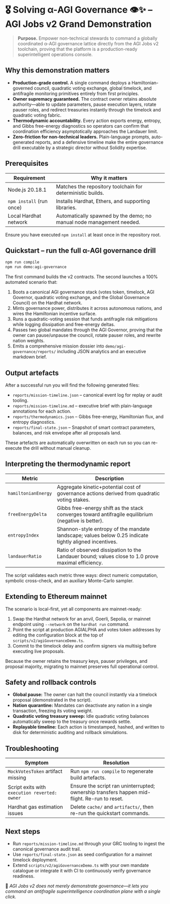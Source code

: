 # 🎖️ Solving α-AGI Governance 👁️✨ – AGI Jobs v2 Grand Demonstration

> **Purpose.** Empower non-technical stewards to command a globally coordinated α-AGI governance lattice directly from the AGI Jobs v2 toolchain, proving that the platform is a production-ready superintelligent operations console.

## Why this demonstration matters

- **Production-grade control.** A single command deploys a Hamiltonian-governed council, quadratic voting exchange, global timelock, and antifragile monitoring primitives entirely from first principles.
- **Owner supremacy guaranteed.** The contract owner retains absolute authority—able to update parameters, pause execution layers, rotate pauser roles, and redirect treasuries instantly through the timelock and quadratic voting fabric.
- **Thermodynamic accountability.** Every action exports energy, entropy, and Gibbs free-energy diagnostics so operators can confirm that coordination efficiency asymptotically approaches the Landauer limit.
- **Zero-friction for non-technical leaders.** Plain-language prompts, auto-generated reports, and a defensive timeline make the entire governance drill executable by a strategic director without Solidity expertise.

## Prerequisites

| Requirement | Why it matters |
|-------------|----------------|
| Node.js 20.18.1 | Matches the repository toolchain for deterministic builds. |
| `npm install` (run once) | Installs Hardhat, Ethers, and supporting libraries. |
| Local Hardhat network | Automatically spawned by the demo; no manual node management needed. |

Ensure you have executed `npm install` at least once in the repository root.

## Quickstart – run the full α-AGI governance drill

```bash
npm run compile
npm run demo:agi-governance
```

The first command builds the v2 contracts. The second launches a 100% automated scenario that:

1. Boots a canonical AGI governance stack (votes token, timelock, AGI Governor, quadratic voting exchange, and the Global Governance Council) on the Hardhat network.
2. Mints governance power, distributes it across autonomous nations, and wires the Hamiltonian incentive surface.
3. Runs a quadratic-voting session that funds antifragile risk mitigations while logging dissipation and free-energy deltas.
4. Passes two global mandates through the AGI Governor, proving that the owner can pause/unpause the council, rotate pauser roles, and rewrite nation weights.
5. Emits a comprehensive mission dossier into `demo/agi-governance/reports/` including JSON analytics and an executive markdown brief.

## Output artefacts

After a successful run you will find the following generated files:

- `reports/mission-timeline.json` – canonical event log for replay or audit tooling.
- `reports/mission-timeline.md` – executive brief with plain-language annotations for each action.
- `reports/thermodynamics.json` – Gibbs free-energy, Hamiltonian flux, and entropy diagnostics.
- `reports/final-state.json` – Snapshot of smart contract parameters, balances, and risk envelope after all proposals land.

These artefacts are automatically overwritten on each run so you can re-execute the drill without manual cleanup.

## Interpreting the thermodynamic report

| Metric | Description |
|--------|-------------|
| `hamiltonianEnergy` | Aggregate kinetic+potential cost of governance actions derived from quadratic voting stakes. |
| `freeEnergyDelta` | Gibbs free-energy shift as the stack converges toward antifragile equilibrium (negative is better). |
| `entropyIndex` | Shannon-style entropy of the mandate landscape; values below 0.25 indicate tightly aligned incentives. |
| `landauerRatio` | Ratio of observed dissipation to the Landauer bound; values close to 1.0 prove maximal efficiency. |

The script validates each metric three ways: direct numeric computation, symbolic cross-check, and an auxiliary Monte-Carlo sampler.

## Extending to Ethereum mainnet

The scenario is local-first, yet all components are mainnet-ready:

1. Swap the Hardhat network for an anvil, Goerli, Sepolia, or mainnet endpoint using `--network` on the `hardhat run` command.
2. Point the script at production AGIALPHA and votes token addresses by editing the configuration block at the top of `scripts/v2/agiGovernanceDemo.ts`.
3. Commit to the timelock delay and confirm signers via multisig before executing live proposals.

Because the owner retains the treasury keys, pauser privileges, and proposal majority, migrating to mainnet preserves full operational control.

## Safety and rollback controls

- **Global pause:** The owner can halt the council instantly via a timelock proposal (demonstrated in the script).
- **Nation quarantine:** Mandates can deactivate any nation in a single transaction, freezing its voting weight.
- **Quadratic voting treasury sweep:** Idle quadratic voting balances automatically sweep to the treasury once rewards settle.
- **Replayable timeline:** Each action is timestamped, hashed, and written to disk for deterministic auditing and rollback simulations.

## Troubleshooting

| Symptom | Resolution |
|---------|------------|
| `MockVotesToken` artifact missing | Run `npm run compile` to regenerate build artefacts. |
| Script exits with `execution reverted: owner` | Ensure the script ran uninterrupted; ownership transfers happen mid-flight. Re-run to reset. |
| Hardhat gas estimation issues | Delete `cache/` and `artifacts/`, then re-run the quickstart commands. |

## Next steps

- Run `reports/mission-timeline.md` through your GRC tooling to ingest the canonical governance audit trail.
- Use `reports/final-state.json` as seed configuration for a mainnet timelock deployment.
- Extend `scripts/v2/agiGovernanceDemo.ts` with your own mandate catalogue or integrate it with CI to continuously verify governance readiness.

🎯 *AGI Jobs v2 does not merely demonstrate governance—it lets you command an antifragile superintelligence coordination plane with a single click.*
